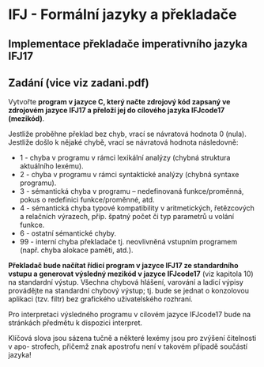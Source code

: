 # IFJ - Formální jazyky a překladače

## Implementace překladače imperativního jazyka IFJ17

## Zadání (vice viz zadani.pdf)
Vytvořte **program v jazyce C, který načte zdrojový kód zapsaný ve zdrojovém jazyce IFJ17
a přeloží jej do cílového jazyka IFJcode17 (mezikód)**.

Jestliže proběhne překlad bez chyb, vrací se návratová hodnota 0 (nula). Jestliže došlo k nějaké chybě, vrací se návratová
hodnota následovně:
* 1 - chyba v programu v rámci lexikální analýzy (chybná struktura aktuálního lexému).
* 2 - chyba v programu v rámci syntaktické analýzy (chybná syntaxe programu).
* 3 - sémantická chyba v programu – nedefinovaná funkce/proměnná, pokus o redefinici funkce/proměnné, atd.
* 4 - sémantická chyba typové kompatibility v aritmetických, řetězcových a relačních výrazech, příp. špatný počet či typ parametrů u volání funkce.
* 6 - ostatní sémantické chyby.
* 99 - interní chyba překladače tj. neovlivněná vstupním programem (např. chyba alokace paměti, atd.).

**Překladač bude načítat řídicí program v jazyce IFJ17 ze standardního vstupu a generovat výsledný mezikód v jazyce IFJcode17** (viz kapitola 10) na standardní výstup.
Všechna chybová hlášení, varování a ladicí výpisy provádějte na standardní chybový výstup; tj. bude se jednat o konzolovou aplikaci (tzv. filtr) bez grafického uživatelského rozhraní.

Pro interpretaci výsledného programu v cílovém jazyce IFJcode17 bude na stránkách
předmětu k dispozici interpret.

Klíčová slova jsou sázena tučně a některé lexémy jsou pro zvýšení čitelnosti v apo-
strofech, přičemž znak apostrofu není v takovém případě součástí jazyka!
